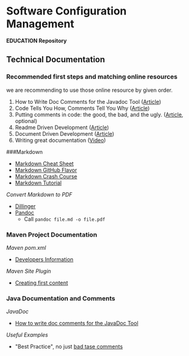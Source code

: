 # Software Configuration Management #

**EDUCATION Repository**

## Technical Documentation

### Recommended first steps and matching online resources

we are recommending to use those online resource by given order.
1. How to Write Doc Comments for the Javadoc Tool ([Article](https://www.oracle.com/technetwork/java/javase/documentation/index-137868.html))
2. Code Tells You How, Comments Tell You Why ([Article](https://blog.codinghorror.com/code-tells-you-how-comments-tell-you-why/))
3. Putting comments in code: the good, the bad, and the ugly. ([Article](https://www.freecodecamp.org/news/code-comments-the-good-the-bad-and-the-ugly-be9cc65fbf83/), optional)
4. Readme Driven Development ([Article](https://tom.preston-werner.com/2010/08/23/readme-driven-development.html))
5. Document Driven Development ([Article](https://gist.github.com/zsup/9434452))
6. Writing great documentation ([Video](https://www.youtube.com/watch?v=z3fRu9pkuXE))

###Markdown

- [Markdown Cheat Sheet](https://www.markdownguide.org/cheat-sheet "Markdown Cheat Sheet")
- [Markdown GitHub Flavor](https://github.github.com/gfm/)
- [Markdown Crash Course](https://www.youtube.com/watch?v=HUBNt18RFbo)
- [Markdown Tutorial](https://www.youtube.com/watch?v=6A5EpqqDOdk)

*Convert Markdown to PDF*
- [Dillinger](https://dillinger.io)
- [Pandoc](https://pandoc.org)
  - Call `pandoc file.md -o file.pdf`

### Maven Project Documentation
*Maven pom.xml*

- [Developers Information](https://maven.apache.org/pom.html#Developers "Developers Example")

*Maven Site Plugin*

- [Creating first content](https://maven.apache.org/plugins/maven-site-plugin/examples/creating-content.html "Creating Content Example")


### Java Documentation and Comments
*JavaDoc*

- [How to write doc comments for the JavaDoc Tool](https://www.oracle.com/technetwork/java/javase/documentation/index-137868.html "Good Article to get in contact with first advice to write JavaDoc")

*Useful Examples*

- "Best Practice", no just [bad tase comments](https://loudprogrammer.net/best-comments-in-source-code-i-ever-encountered/)
